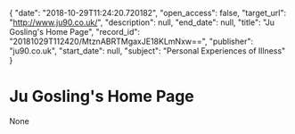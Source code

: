 {
  "date": "2018-10-29T11:24:20.720182", 
  "open_access": false, 
  "target_url": "http://www.ju90.co.uk/", 
  "description": null, 
  "end_date": null, 
  "title": "Ju Gosling's Home Page", 
  "record_id": "20181029T112420/MtznABRTMgaxJE18KLmNxw==", 
  "publisher": "ju90.co.uk", 
  "start_date": null, 
  "subject": "Personal Experiences of Illness"
}

# Ju Gosling's Home Page

None